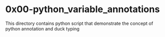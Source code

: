 # 0x00-python_variable_annotations

This directory contains python script that demonstrate the concept of python annotation
and duck typing
